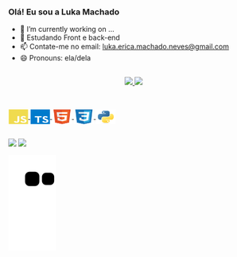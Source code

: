 ### Olá! Eu sou a Luka Machado
- 🔭 I’m currently working on ...
- 🌱 Estudando Front e back-end
- 📫  Contate-me no email: luka.erica.machado.neves@gmail.com
- 😄 Pronouns: ela/dela

##

<div align="center">
  <a href="https://github.com/luka24erica">
  <img height="180em" src="https://github-readme-stats.vercel.app/api?username=luka24erica&show_icons=true&theme=gruvbox&include_all_commits=true&count_private=true"/>
  <img height="180em" src="https://github-readme-stats.vercel.app/api/top-langs/?username=luka24erica&layout=compact&langs_count=7&theme=gruvbox"/>
</div>

  ##
  
  <div style="display: inline_block"><br>
  <img align="center" alt="Luka-Js" height="30" width="40" src="https://raw.githubusercontent.com/devicons/devicon/master/icons/javascript/javascript-plain.svg">
  <img align="center" alt="Luka-Ts" height="30" width="40" src="https://raw.githubusercontent.com/devicons/devicon/master/icons/typescript/typescript-plain.svg">
  <img align="center" alt="Luka-HTML" height="30" width="40" src="https://raw.githubusercontent.com/devicons/devicon/master/icons/html5/html5-original.svg">
  <img align="center" alt="Luka-CSS" height="30" width="40" src="https://raw.githubusercontent.com/devicons/devicon/master/icons/css3/css3-original.svg">
  <img align="center" alt="Luka-Python" height="30" width="40" src="https://raw.githubusercontent.com/devicons/devicon/master/icons/python/python-original.svg">
</div>
   
  ## 
  
  <div
  <a href = "mailto:luka.erica.machado.neves@gmail.com"><img src="https://img.shields.io/badge/-Gmail-%23333?style=for-the-badge&logo=gmail&logoColor=white" target="_blank"></a>
  <a href="https://www.linkedin.com/in/luka-machado-594658225" target="_blank"><img src="https://img.shields.io/badge/-LinkedIn-%230077B5?style=for-the-badge&logo=linkedin&logoColor=white" target="_blank"></a> 
    
   ![snake gif](https://github.com/Luka24erica/luka24erica/blob/output/github-contribution-grid-snake.svg)
    
  </div>
  
